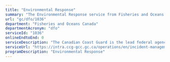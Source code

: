 ```yaml
---
title: "Environmental Response"
summary: "The Environmental Response service from Fisheries and Oceans Canada is not available end-to-end online, according to the GC Service Inventory."
url: "gc/dfo/1036"
department: "Fisheries and Oceans Canada"
departmentAcronym: "dfo"
serviceId: "1036"
onlineEndtoEnd: 0
serviceDescription: "The Canadian Coast Guard is the lead federal agency for ensuring an appropriate response to all ship-source and mystery source pollution spills in Canadian waters and waters under international agreements. The Environmental Response program minimizes the envrionmental, economic, and public safety impacts of marine pollution incidents. Through the program, the Canadian Coast Guard establishes an appropriate and nationally consistent level of preparedness and response services in Canadian waters; monitors and investigates all reports of marine pollution in Canada in conjunction with other federal departments; and maintains communications with the program's partners, including Transport Canada and Environment and Climate Change Canada, to ensure a coordinated approach to the response to marine pollution incidents."
serviceUrl: "https://intra.ccg-gcc.gc.ca/operations/en/incident-management/environmental-response/index.html"
programDescription: "Environmental Response"
---
```

